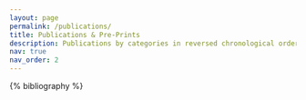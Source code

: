 ```yaml
---
layout: page
permalink: /publications/
title: Publications & Pre-Prints
description: Publications by categories in reversed chronological order. * denotes equal contribution.
nav: true
nav_order: 2
---
```


<!-- _pages/publications.md -->
<div class="publications">

{% bibliography %}

</div>
